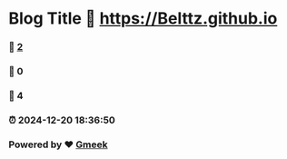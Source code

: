 # Blog Title :link: https://Belttz.github.io 
### :page_facing_up: [2](https://Belttz.github.io/tag.html) 
### :speech_balloon: 0 
### :hibiscus: 4 
### :alarm_clock: 2024-12-20 18:36:50 
### Powered by :heart: [Gmeek](https://github.com/Meekdai/Gmeek)
